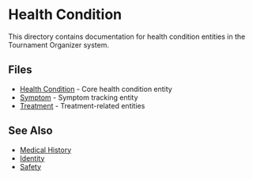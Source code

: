# Health Condition

This directory contains documentation for health condition entities in the Tournament Organizer system.

## Files

- [Health Condition](health_condition.md) - Core health condition entity
- [Symptom](symptom.md) - Symptom tracking entity  
- [Treatment](treatment/README.md) - Treatment-related entities

## See Also

- [Medical History](../medical_history.md)
- [Identity](../../../README.md)
- [Safety](../../../../safety/README.md)
